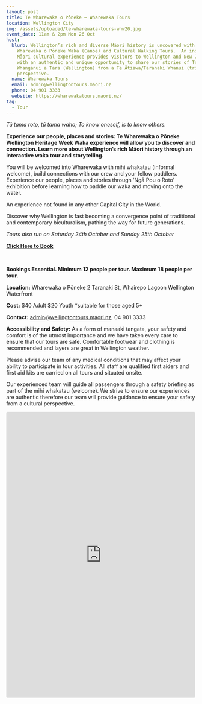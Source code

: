 ```yaml
---
layout: post
title: Te Wharewaka o Pōneke – Wharewaka Tours
location: Wellington City
img: /assets/uploaded/te-wharewaka-tours-whw20.jpg
event_date: 11am & 2pm Mon 26 Oct
host:
  blurb: Wellington’s rich and diverse Māori history is uncovered with Te
    Wharewaka o Pōneke Waka (Canoe) and Cultural Walking Tours.  An indigenous
    Māori cultural experience provides visitors to Wellington and New Zealand
    with an authentic and unique opportunity to share our stories of Te
    Whanganui a Tara (Wellington) from a Te Ātiawa/Taranaki Whānui (tribe)
    perspective.
  name: Wharewaka Tours
  email: admin@wellingtontours.maori.nz
  phone: 04 901 3333
  website: https://wharewakatours.maori.nz/
tag:
  - Tour
---
```

*Tū tama roto, tū tama waho;  To know oneself, is to know others.* 	

**Experience our people, places and stories: Te Wharewaka o Pōneke Wellington Heritage Week Waka experience will allow you to discover and connection. Learn more about Wellington’s rich Māori history through an interactive waka tour and storytelling.**

You will be welcomed into Wharewaka with mihi whakatau (informal welcome), build connections with our crew and your fellow paddlers. Experience our people, places and stories through ‘Ngā Pou o Roto’ exhibition before learning how to paddle our waka and moving onto the water.

An experience not found in any other Capital City in the World.

Discover why Wellington is fast becoming a convergence point of traditional and contemporary biculturalism, pathing the way for future generations.

*Tours also run on Saturday 24th October and Sunday 25th October*

**[Click Here to Book](https://wharewakatours.maori.nz/booking-form/)**

<br>

**Bookings Essential. Minimum 12 people per tour. Maximum 18 people per tour.**

**Location:** Wharewaka o Pōneke 2 Taranaki St, Whairepo Lagoon Wellington Waterfront

**Cost:** $40 Adult $20 Youth *suitable for those aged 5+ 

**Contact:** admin@wellingtontours.maori.nz, 04 901 3333

**Accessibility and Safety:** As a form of manaaki tangata, your safety and comfort is of the utmost importance and we have taken every care to ensure that our tours are safe. Comfortable footwear and clothing is recommended and layers are great in Wellington weather. 

Please advise our team of any medical conditions that may affect your ability to participate in tour activities. All staff are qualified first aiders and first aid kits are carried on all tours and situated onsite. 

Our experienced team will guide all passengers through a safety briefing as part of the mihi whakatau (welcome). We strive to ensure our experiences are authentic therefore our team will provide guidance to ensure your safety from a cultural perspective.

<iframe class="instagram-media instagram-media-rendered" id="instagram-embed-0" src="https://www.instagram.com/p/CCxE8iFs7uh/embed/captioned/?cr=1&amp;v=12&amp;wp=1080&amp;rd=https%3A%2F%2Fwellingtonheritageweek.co.nz&amp;rp=%2Fevent%2Fwainuiomata-historical-community-exhibition%2F#%7B%22ci%22%3A0%2C%22os%22%3A310.95499999355525%2C%22ls%22%3A164.63500005193055%2C%22le%22%3A184.0500000398606%7D" allowtransparency="true" allowfullscreen="true" frameborder="0" height="756" data-instgrm-payload-id="instagram-media-payload-0" scrolling="no" style="background: white;max-width: 540px;width: calc(100% - 3px);border-radius: 3px;border: 1px solid rgb(219, 219, 219);box-shadow: none;display: block;margin: 0px 0px 12px;min-width: 290px;padding: 0px;"></iframe>
